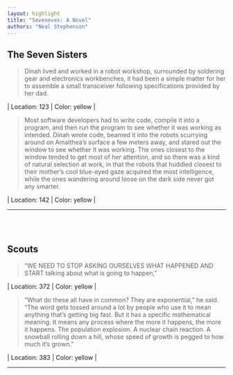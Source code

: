 ```yaml
---
layout: highlight
title: "Seveneves: A Novel"
authors: "Neal Stephenson"
---
```



## The Seven Sisters

 > Dinah lived and worked in a robot workshop, surrounded by soldering gear and electronics workbenches, it had been a simple matter for her to assemble a small transceiver following specifications provided by her dad.

| Location: 123 | 
 Color: yellow |
<br>

 > Most software developers had to write code, compile it into a program, and then run the program to see whether it was working as intended. Dinah wrote code, beamed it into the robots scurrying around on Amalthea’s surface a few meters away, and stared out the window to see whether it was working. The ones closest to the window tended to get most of her attention, and so there was a kind of natural selection at work, in that the robots that huddled closest to their mother’s cool blue-eyed gaze acquired the most intelligence, while the ones wandering around loose on the dark side never got any smarter.

| Location: 142 | 
 Color: yellow |
<br>

----------
<br><br>

## Scouts

 > “WE NEED TO STOP ASKING OURSELVES WHAT HAPPENED AND START talking about what is going to happen,”

| Location: 372 | 
 Color: yellow |
<br>

 > “What do these all have in common? They are exponential,” he said. “The word gets tossed around a lot by people who use it to mean anything that’s getting big fast. But it has a specific mathematical meaning. It means any process where the more it happens, the more it happens. The population explosion. A nuclear chain reaction. A snowball rolling down a hill, whose speed of growth is pegged to how much it’s grown.”

| Location: 383 | 
 Color: yellow |
<br>

----------
<br><br>
